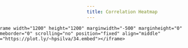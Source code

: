 ```yaml
---
title: Correlation Heatmap
---
```


<style>
  @import url(http://fonts.googleapis.com/css?family=Yanone+Kaffeesatz:400,700);
  
  #chart {
    position: relative;
    left: -250px;
}

</style>

<script src="//d3js.org/d3.v2.min.js" charset="utf-8"></script>

<div id="chart">
<!---
  <script>
    d3.select("#graph").append("div")
        .attr("class", "rule")
        .call(context.rule());
  </script> -->

    <iframe width="1200" height="1200" marginwidth="-500" marginheight="0" frameborder="0" scrolling="no" position="fixed" align="middle" src="https://plot.ly/~hpsilva/34.embed"></iframe>
    
</div>

